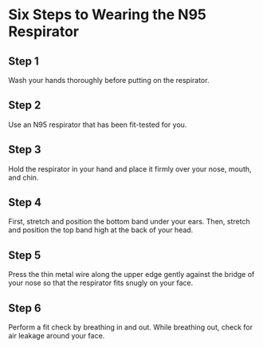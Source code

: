 # Six Steps to Wearing the N95 Respirator

## Step 1
Wash your hands thoroughly before putting on the respirator.

## Step 2
Use an N95 respirator that has been fit-tested for you.

## Step 3
Hold the respirator in your hand and place it firmly over your nose, mouth, and chin.

## Step 4
First, stretch and position the bottom band under your ears. Then, stretch and position the top band high at the back of your head.

## Step 5
Press the thin metal wire along the upper edge gently against the bridge of your nose so that the respirator fits snugly on your face.

## Step 6
Perform a fit check by breathing in and out. While breathing out, check for air leakage around your face.